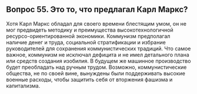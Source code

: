 ## Вопрос 55. Это то, что предлагал Карл Маркс?

Хотя Карл Маркс обладал для своего времени блестящим умом, он не мог предвидеть методику и преимущества высокотехнологичной ресурсо-ориентированной экономики. Коммунизм предполагал наличие денег и труда, социальной стратификации и избрание руководителей для сохранения коммунистических традиций. Что самое важное, коммунизм не исключал дефицита и не имел детального плана или средств создания изобилия. В будущем же машинное производство будет преобладать над ручным трудом. Возможно, коммунистические общества, не по своей вине, вынуждены были поддерживать высокие военные расходы, чтобы защитить себя от вторжения фашизма и капитализма.